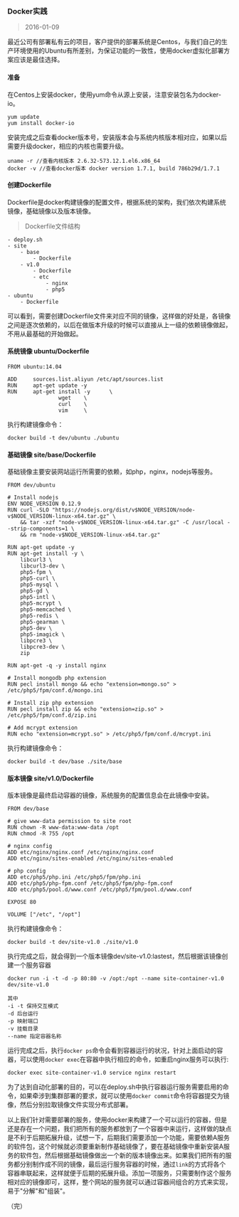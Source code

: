 ### Docker实践
> 2016-01-09

最近公司有部署私有云的项目，客户提供的部署系统是Centos，与我们自己的生产环境使用的Ubuntu有所差别，为保证功能的一致性，使用docker虚拟化部署方案应该是最佳选择。

#### 准备

在Centos上安装docker，使用yum命令从源上安装，注意安装包名为docker-io。

```
yum update
yum install docker-io
```
安装完成之后查看docker版本号，安装版本会与系统内核版本相对应，如果以后需要升级docker，相应的内核也需要升级。

```
uname -r //查看内核版本 2.6.32-573.12.1.el6.x86_64
docker -v //查看docker版本 docker version 1.7.1, build 786b29d/1.7.1
```

#### 创建Dockerfile
Dockerfile是docker构建镜像的配置文件，根据系统的架构，我们依次构建系统镜像，基础镜像以及版本镜像。

> Dockerfile文件结构

```
- deploy.sh
- site
    - base
        - Dockerfile
    - v1.0
        - Dockerfile
        - etc
            - nginx
            - php5
- ubuntu
    - Dockerfile
```
可以看到，需要创建Dockerfile文件来对应不同的镜像，这样做的好处是，各镜像之间是逐次依赖的，以后在做版本升级的时候可以直接从上一级的依赖镜像做起，不用从最基础的开始做起。

#### 系统镜像 ubuntu/Dockerfile
```
FROM ubuntu:14.04

ADD     sources.list.aliyun /etc/apt/sources.list
RUN     apt-get update -y
RUN     apt-get install -y      \
                wget    \
                curl    \
                vim     \

```
执行构建镜像命令：
```
docker build -t dev/ubuntu ./ubuntu

```
#### 基础镜像 site/base/Dockerfile
基础镜像主要安装网站运行所需要的依赖，如php，nginx，nodejs等服务。
```
FROM dev/ubuntu

# Install nodejs
ENV NODE_VERSION 0.12.9
RUN curl -SLO "https://nodejs.org/dist/v$NODE_VERSION/node-v$NODE_VERSION-linux-x64.tar.gz" \
	&& tar -xzf "node-v$NODE_VERSION-linux-x64.tar.gz" -C /usr/local --strip-components=1 \
	&& rm "node-v$NODE_VERSION-linux-x64.tar.gz"

RUN apt-get update -y
RUN apt-get install -y \
	libcurl3 \
	libcurl3-dev \
	php5-fpm \
	php5-curl \
	php5-mysql \
	php5-gd \
	php5-intl \
	php5-mcrypt \
	php5-memcached \
	php5-redis \
	php5-gearman \
	php5-dev \
	php5-imagick \
	libpcre3 \
	libpcre3-dev \
	zip

RUN apt-get -q -y install nginx

# Install mongodb php extension
RUN pecl install mongo && echo "extension=mongo.so" > /etc/php5/fpm/conf.d/mongo.ini

# Install zip php extension
RUN pecl install zip && echo "extension=zip.so" > /etc/php5/fpm/conf.d/zip.ini

# Add mcrypt extension
RUN echo "extension=mcrypt.so" > /etc/php5/fpm/conf.d/mcrypt.ini

```
执行构建镜像命令：
```
docker build -t dev/base ./site/base

```
#### 版本镜像 site/v1.0/Dockerfile
版本镜像是最终启动容器的镜像，系统服务的配置信息会在此镜像中安装。
```
FROM dev/base

# give www-data permission to site root
RUN chown -R www-data:www-data /opt
RUN chmod -R 755 /opt

# nginx config
ADD etc/nginx/nginx.conf /etc/nginx/nginx.conf
ADD etc/nginx/sites-enabled /etc/nginx/sites-enabled

# php config
ADD etc/php5/php.ini /etc/php5/fpm/php.ini
ADD etc/php5/php-fpm.conf /etc/php5/fpm/php-fpm.conf
ADD etc/php5/pool.d/www.conf /etc/php5/fpm/pool.d/www.conf

EXPOSE 80

VOLUME ["/etc", "/opt"]
```

执行构建镜像命令：
```
docker build -t dev/site-v1.0 ./site/v1.0

```
执行完成之后，就会得到一个版本镜像dev/site-v1.0:lastest，然后根据该镜像创建一个服务容器
```
docker run -i -t -d -p 80:80 -v /opt:/opt --name site-container-v1.0 dev/site-v1.0

其中
-i -t 保持交互模式
-d 后台运行
-p 映射端口
-v 挂载目录
--name 指定容器名称

```
运行完成之后，执行`docker ps`命令会看到容器运行的状况，针对上面启动的容器，可以使用`docker exec`在容器中执行相应的命令，如重启nginx服务可以执行:
```
docker exec site-container-v1.0 service nginx restart
```
为了达到自动化部署的目的，可以在deploy.sh中执行容器运行服务需要启用的命令，如果牵涉到集群部署的要求，就可以使用`docker commit`命令将容器提交为镜像，然后分别拉取镜像文件实现分布式部署。

以上我们针对需要部署的服务，使用docker来构建了一个可以运行的容器，但是还是存在一个问题，我们把所有的服务都放到了一个容器中来运行，这样做的缺点是不利于后期拓展升级，试想一下，后期我们需要添加一个功能，需要依赖A服务的软件包，这个时候就必须要重新制作基础镜像了，要在基础镜像中重新安装A服务的软件包，然后根据基础镜像做出一个新的版本镜像出来。如果我们把所有的服务都分别制作成不同的镜像，最后运行服务容器的时候，通过`link`的方式将各个容器串联起来，这样就便于后期的拓展升级。添加一项服务，只需要制作这个服务相对应的镜像即可，这样，整个网站的服务就可以通过容器间组合的方式来实现，易于"分解"和"组装"。

（完）
